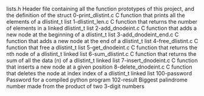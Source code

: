 lists.h	Header file containing all the function prototypes of this project, and the definition of the struct
0-print_dlistint.c	C function that prints all the elements of a dlistint_t list
1-dlistint_len.c	C function that returns the number of elements in a linked dlistint_t list
2-add_dnodeint.c	C function that adds a new node at the beginning of a dlistint_t list
3-add_dnodeint_end.c	C function that adds a new node at the end of a dlistint_t list
4-free_dlistint.c	C function that free a dlistint_t list
5-get_dnodeint.c	C function that returns the nth node of a dlistint_t linked list
6-sum_dlistint.c	C function that returns the sum of all the data (n) of a dlistint_t linked list
7-insert_dnodeint.c	C function that inserts a new node at a given position
8-delete_dnodeint.c	C function that deletes the node at index index of a dlistint_t linked list
100-password	Password for a compiled python program
102-result	Biggest palindrome number made from the product of two 3-digit numbers
